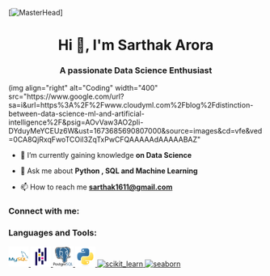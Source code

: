 [![MasterHead](https://www.google.com/url?sa=i&url=https%3A%2F%2Fwww.cs.duke.edu%2Fresearch%2Fdatascience&psig=AOvVaw3UCCVUhvZMtS9OpEmPgGp6&ust=1673685984978000&source=images&cd=vfe&ved=0CBAQjRxqFwoTCIDPk6eUxPwCFQAAAAAdAAAAABAE)]
<h1 align="center">Hi 👋, I'm Sarthak Arora</h1>
<h3 align="center">A passionate Data Science Enthusiast</h3>
(img align="right" alt="Coding" width="400" src="https://www.google.com/url?sa=i&url=https%3A%2F%2Fwww.cloudyml.com%2Fblog%2Fdistinction-between-data-science-ml-and-artificial-intelligence%2F&psig=AOvVaw3AO2pIi-DYduyMeYCEUz6W&ust=1673685690807000&source=images&cd=vfe&ved=0CA8QjRxqFwoTCOiI3ZqTxPwCFQAAAAAdAAAAABAZ"

- 🌱 I’m currently gaining knowledge **on Data Science**

- 💬 Ask me about **Python , SQL and Machine Learning**

- 📫 How to reach me **sarthak1611@gmail.com**

<h3 align="left">Connect with me:</h3>
<p align="left">
</p>

<h3 align="left">Languages and Tools:</h3>
<p align="left"> <a href="https://www.mysql.com/" target="_blank" rel="noreferrer"> <img src="https://raw.githubusercontent.com/devicons/devicon/master/icons/mysql/mysql-original-wordmark.svg" alt="mysql" width="40" height="40"/> </a> <a href="https://pandas.pydata.org/" target="_blank" rel="noreferrer"> <img src="https://raw.githubusercontent.com/devicons/devicon/2ae2a900d2f041da66e950e4d48052658d850630/icons/pandas/pandas-original.svg" alt="pandas" width="40" height="40"/> </a> <a href="https://www.postgresql.org" target="_blank" rel="noreferrer"> <img src="https://raw.githubusercontent.com/devicons/devicon/master/icons/postgresql/postgresql-original-wordmark.svg" alt="postgresql" width="40" height="40"/> </a> <a href="https://www.python.org" target="_blank" rel="noreferrer"> <img src="https://raw.githubusercontent.com/devicons/devicon/master/icons/python/python-original.svg" alt="python" width="40" height="40"/> </a> <a href="https://scikit-learn.org/" target="_blank" rel="noreferrer"> <img src="https://upload.wikimedia.org/wikipedia/commons/0/05/Scikit_learn_logo_small.svg" alt="scikit_learn" width="40" height="40"/> </a> <a href="https://seaborn.pydata.org/" target="_blank" rel="noreferrer"> <img src="https://seaborn.pydata.org/_images/logo-mark-lightbg.svg" alt="seaborn" width="40" height="40"/> </a> </p>
